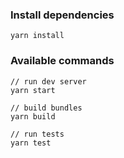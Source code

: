 
### Install dependencies

```
yarn install
```

### Available commands
```
// run dev server
yarn start

// build bundles
yarn build

// run tests
yarn test
```
